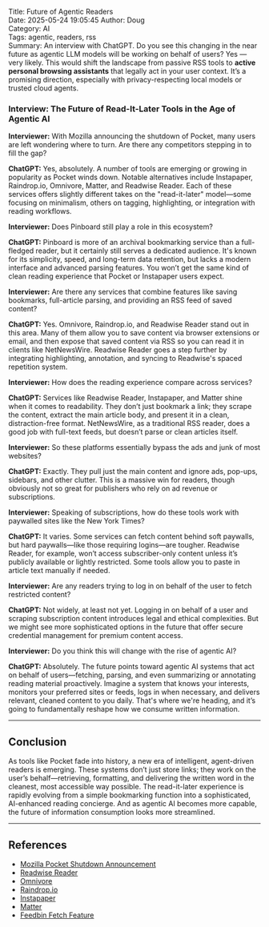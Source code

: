 Title: Future of Agentic Readers  
Date: 2025-05-24 19:05:45
Author: Doug  
Category: AI  
Tags: agentic, readers, rss  
Summary: An interview with ChatGPT. Do you see this changing in the near future as agentic LLM models will be working on behalf of users? Yes — very likely. This would shift the landscape from passive RSS tools to **active personal browsing assistants** that legally act in your user context. It’s a promising direction, especially with privacy-respecting local models or trusted cloud agents.

### Interview: The Future of Read-It-Later Tools in the Age of Agentic AI

**Interviewer:** With Mozilla announcing the shutdown of Pocket, many users are left wondering where to turn. Are there any competitors stepping in to fill the gap?

**ChatGPT:** Yes, absolutely. A number of tools are emerging or growing in popularity as Pocket winds down. Notable alternatives include Instapaper, Raindrop.io, Omnivore, Matter, and Readwise Reader. Each of these services offers slightly different takes on the "read-it-later" model—some focusing on minimalism, others on tagging, highlighting, or integration with reading workflows.

**Interviewer:** Does Pinboard still play a role in this ecosystem?

**ChatGPT:** Pinboard is more of an archival bookmarking service than a full-fledged reader, but it certainly still serves a dedicated audience. It's known for its simplicity, speed, and long-term data retention, but lacks a modern interface and advanced parsing features. You won’t get the same kind of clean reading experience that Pocket or Instapaper users expect.

**Interviewer:** Are there any services that combine features like saving bookmarks, full-article parsing, and providing an RSS feed of saved content?

**ChatGPT:** Yes. Omnivore, Raindrop.io, and Readwise Reader stand out in this area. Many of them allow you to save content via browser extensions or email, and then expose that saved content via RSS so you can read it in clients like NetNewsWire. Readwise Reader goes a step further by integrating highlighting, annotation, and syncing to Readwise's spaced repetition system.

**Interviewer:** How does the reading experience compare across services?

**ChatGPT:** Services like Readwise Reader, Instapaper, and Matter shine when it comes to readability. They don’t just bookmark a link; they scrape the content, extract the main article body, and present it in a clean, distraction-free format. NetNewsWire, as a traditional RSS reader, does a good job with full-text feeds, but doesn’t parse or clean articles itself.

**Interviewer:** So these platforms essentially bypass the ads and junk of most websites?

**ChatGPT:** Exactly. They pull just the main content and ignore ads, pop-ups, sidebars, and other clutter. This is a massive win for readers, though obviously not so great for publishers who rely on ad revenue or subscriptions.

**Interviewer:** Speaking of subscriptions, how do these tools work with paywalled sites like the New York Times?

**ChatGPT:** It varies. Some services can fetch content behind soft paywalls, but hard paywalls—like those requiring logins—are tougher. Readwise Reader, for example, won’t access subscriber-only content unless it’s publicly available or lightly restricted. Some tools allow you to paste in article text manually if needed.

**Interviewer:** Are any readers trying to log in on behalf of the user to fetch restricted content?

**ChatGPT:** Not widely, at least not yet. Logging in on behalf of a user and scraping subscription content introduces legal and ethical complexities. But we might see more sophisticated options in the future that offer secure credential management for premium content access.

**Interviewer:** Do you think this will change with the rise of agentic AI?

**ChatGPT:** Absolutely. The future points toward agentic AI systems that act on behalf of users—fetching, parsing, and even summarizing or annotating reading material proactively. Imagine a system that knows your interests, monitors your preferred sites or feeds, logs in when necessary, and delivers relevant, cleaned content to you daily. That's where we're heading, and it’s going to fundamentally reshape how we consume written information.

---

## Conclusion

As tools like Pocket fade into history, a new era of intelligent, agent-driven readers is emerging. These systems don’t just store links; they work on the user’s behalf—retrieving, formatting, and delivering the written word in the cleanest, most accessible way possible. The read-it-later experience is rapidly evolving from a simple bookmarking function into a sophisticated, AI-enhanced reading concierge. And as agentic AI becomes more capable, the future of information consumption looks more streamlined.

---

## References

- [Mozilla Pocket Shutdown Announcement](https://support.mozilla.org/en-US/kb/pocket-sunset-faq)
- [Readwise Reader](https://readwise.io/read)
- [Omnivore](https://omnivore.app)
- [Raindrop.io](https://raindrop.io)
- [Instapaper](https://www.instapaper.com)
- [Matter](https://getmatter.app)
- [Feedbin Fetch Feature](https://api.feedbin.com/)
